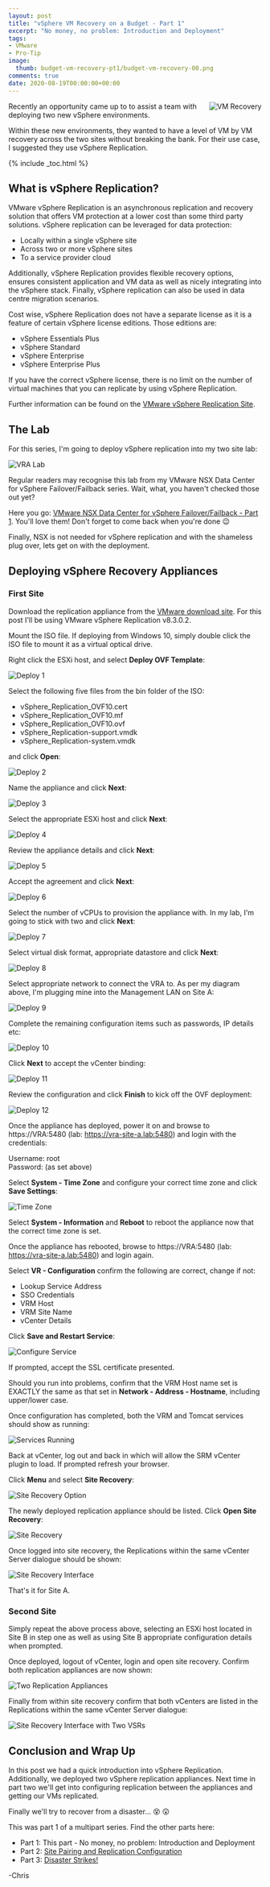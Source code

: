 ```yaml
---
layout: post
title: "vSphere VM Recovery on a Budget - Part 1" 
excerpt: "No money, no problem: Introduction and Deployment"
tags: 
- VMware
- Pro-Tip
image:
  thumb: budget-vm-recovery-pt1/budget-vm-recovery-00.png
comments: true
date: 2020-08-19T00:00:00+00:00
---
```

<img style="float: right; margin: 0px 0px 10px 10px;" alt="VM Recovery" src="/images/budget-vm-recovery-pt1/budget-vm-recovery-00.png">
Recently an opportunity came up to to assist a team with deploying two new vSphere environments.

Within these new environments, they wanted to have a level of VM by VM recovery across the two sites without breaking the bank. For their use case, I suggested they use vSphere Replication.

{% include _toc.html %}
## What is vSphere Replication?
VMware vSphere Replication is an asynchronous replication and recovery solution that offers VM protection at a lower cost than some third party solutions. vSphere replication can be leveraged for data protection:

- Locally within a single vSphere site
- Across two or more vSphere sites
- To a service provider cloud

Additionally, vSphere Replication provides flexible recovery options, ensures consistent application and VM data as well as nicely integrating into the vSphere stack. Finally, vSphere replication can also be used in data centre migration scenarios.

Cost wise, vSphere Replication does not have a separate license as it is a feature of certain vSphere license editions. Those editions are:
- vSphere Essentials Plus
- vSphere Standard
- vSphere Enterprise
- vSphere Enterprise Plus

If you have the correct vSphere license, there is no limit on the number of virtual machines that you can replicate by using vSphere Replication.

Further information can be found on the [VMware vSphere Replication Site](https://www.vmware.com/uk/products/vsphere/replication.html).

## The Lab
For this series, I'm going to deploy vSphere replication into my two site lab:

<img style="display: block; margin-left: auto; margin-right: auto;" alt="VRA Lab" src="/images/budget-vm-recovery-pt1/budget-vm-recovery-01.png">

Regular readers may recognise this lab from my VMware NSX Data Center for vSphere Failover/Failback series. Wait, what, you haven't checked those out yet?

Here you go: [VMware NSX Data Center for vSphere Failover/Failback - Part 1](https://polarclouds.co.uk/nsx-data-center-failover-pt1/). You'll love them! Don't forget to come back when you're done :wink:

Finally, NSX is not needed for vSphere replication and with the shameless plug over, lets get on with the deployment.

## Deploying vSphere Recovery Appliances
### First Site
Download the replication appliance from the [VMware download site](https://my.vmware.com/group/vmware/get-download?downloadGroup=VR8302). For this post I'll be using VMware vSphere Replication v8.3.0.2.

Mount the ISO file. If deploying from Windows 10, simply double click the ISO file to mount it as a virtual optical drive.

Right click the ESXi host, and select **Deploy OVF Template**:

<img style="display: block; margin-left: auto; margin-right: auto;" alt="Deploy 1" src="/images/budget-vm-recovery-pt1/budget-vm-recovery-02.png">

Select the following five files from the bin folder of the ISO:

- vSphere_Replication_OVF10.cert
- vSphere_Replication_OVF10.mf
- vSphere_Replication_OVF10.ovf
- vSphere_Replication-support.vmdk
- vSphere_Replication-system.vmdk


and click **Open**:

<img style="display: block; margin-left: auto; margin-right: auto;" alt="Deploy 2" src="/images/budget-vm-recovery-pt1/budget-vm-recovery-03.png">

Name the appliance and click **Next**:

<img style="display: block; margin-left: auto; margin-right: auto;" alt="Deploy 3" src="/images/budget-vm-recovery-pt1/budget-vm-recovery-04.png">

Select the appropriate ESXi host and click **Next**:

<img style="display: block; margin-left: auto; margin-right: auto;" alt="Deploy 4" src="/images/budget-vm-recovery-pt1/budget-vm-recovery-05.png">

Review the appliance details and click **Next**:

<img style="display: block; margin-left: auto; margin-right: auto;" alt="Deploy 5" src="/images/budget-vm-recovery-pt1/budget-vm-recovery-06.png">

Accept the agreement and click **Next**:

<img style="display: block; margin-left: auto; margin-right: auto;" alt="Deploy 6" src="/images/budget-vm-recovery-pt1/budget-vm-recovery-07.png">

Select the number of vCPUs to provision the appliance with. In my lab, I'm going to stick with two and click **Next**:

<img style="display: block; margin-left: auto; margin-right: auto;" alt="Deploy 7" src="/images/budget-vm-recovery-pt1/budget-vm-recovery-08.png">

Select virtual disk format, appropriate datastore and click **Next**:

<img style="display: block; margin-left: auto; margin-right: auto;" alt="Deploy 8" src="/images/budget-vm-recovery-pt1/budget-vm-recovery-09.png">

Select appropriate network to connect the VRA to. As per my diagram above, I'm plugging mine into the Management LAN on Site A:

<img style="display: block; margin-left: auto; margin-right: auto;" alt="Deploy 9" src="/images/budget-vm-recovery-pt1/budget-vm-recovery-10.png">

Complete the remaining configuration items such as passwords, IP details etc:

<img style="display: block; margin-left: auto; margin-right: auto;" alt="Deploy 10" src="/images/budget-vm-recovery-pt1/budget-vm-recovery-11.png">

Click **Next** to accept the vCenter binding:

<img style="display: block; margin-left: auto; margin-right: auto;" alt="Deploy 11" src="/images/budget-vm-recovery-pt1/budget-vm-recovery-12.png">

Review the configuration and click **Finish** to kick off the OVF deployment:

<img style="display: block; margin-left: auto; margin-right: auto;" alt="Deploy 12" src="/images/budget-vm-recovery-pt1/budget-vm-recovery-13.png">

Once the appliance has deployed, power it on and browse to https://VRA:5480 (lab: https://vra-site-a.lab:5480) and login with the credentials: 

Username: root <br>
Password: (as set above)

Select **System - Time Zone** and configure your correct time zone and click **Save Settings**:

<img style="display: block; margin-left: auto; margin-right: auto;" alt="Time Zone" src="/images/budget-vm-recovery-pt1/budget-vm-recovery-14.png">

Select **System - Information** and **Reboot** to reboot the appliance now that the correct time zone is set.

Once the appliance has rebooted, browse to https://VRA:5480 (lab: https://vra-site-a.lab:5480) and login again.

Select **VR - Configuration** confirm the following are correct, change if not:
- Lookup Service Address
- SSO Credentials
- VRM Host
- VRM Site Name
- vCenter Details

Click **Save and Restart Service**:

<img style="display: block; margin-left: auto; margin-right: auto;" alt="Configure Service" src="/images/budget-vm-recovery-pt1/budget-vm-recovery-15.png">

If prompted, accept the SSL certificate presented.

Should you run into problems, confirm that the VRM Host name set is EXACTLY the same as that set in **Network - Address - Hostname**, including upper/lower case.

Once configuration has completed, both the VRM and Tomcat services should show as running:

<img style="display: block; margin-left: auto; margin-right: auto;" alt="Services Running" src="/images/budget-vm-recovery-pt1/budget-vm-recovery-16.png">

Back at vCenter, log out and back in which will allow the SRM vCenter plugin to load. If prompted refresh your browser.

Click **Menu** and select **Site Recovery**:

<img style="display: block; margin-left: auto; margin-right: auto;" alt="Site Recovery Option" src="/images/budget-vm-recovery-pt1/budget-vm-recovery-17.png">

The newly deployed replication appliance should be listed. Click **Open Site Recovery**:

<img style="display: block; margin-left: auto; margin-right: auto;" alt="Site Recovery" src="/images/budget-vm-recovery-pt1/budget-vm-recovery-18.png">

Once logged into site recovery, the Replications within the same vCenter Server dialogue should be shown:

<img style="display: block; margin-left: auto; margin-right: auto;" alt="Site Recovery Interface" src="/images/budget-vm-recovery-pt1/budget-vm-recovery-19.png">

That's it for Site A.

### Second Site
Simply repeat the above process above, selecting an ESXi host located in Site B in step one as well as using Site B appropriate configuration details when prompted.

Once deployed, logout of vCenter, login and open site recovery. Confirm both replication appliances are now shown: 

<img style="display: block; margin-left: auto; margin-right: auto;" alt="Two Replication Appliances" src="/images/budget-vm-recovery-pt1/budget-vm-recovery-20.png">

Finally from within site recovery confirm that both vCenters are listed in the Replications within the same vCenter Server dialogue:

<img style="display: block; margin-left: auto; margin-right: auto;" alt="Site Recovery Interface with Two VSRs" src="/images/budget-vm-recovery-pt1/budget-vm-recovery-21.png">


## Conclusion and Wrap Up
In this post we had a quick introduction into vSphere Replication. Additionally, we deployed two vSphere replication appliances. Next time in part two we'll get into configuring replication between the appliances and getting our VMs replicated.

Finally we'll try to recover from a disaster... :dizzy_face: :astonished:

This was part 1 of a multipart series.  Find the other parts here:

- Part 1: This part - No money, no problem: Introduction and Deployment
- Part 2: [Site Pairing and Replication Configuration](https://polarclouds.co.uk/budget-vm-recovery-pt2/)
- Part 3: [Disaster Strikes!](https://polarclouds.co.uk/budget-vm-recovery-pt3/)

-Chris